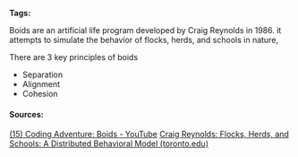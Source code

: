 **Tags:** 

Boids are an artificial life program developed by Craig Reynolds in 1986. it attempts to simulate the behavior of flocks, herds, and schools in nature, 

There are 3 key principles of boids
- Separation
- Alignment
- Cohesion
#### Sources:
[(15) Coding Adventure: Boids - YouTube](https://www.youtube.com/watch?v=bqtqltqcQhw&ab_channel=SebastianLague)
[Craig Reynolds: Flocks, Herds, and Schools: A Distributed Behavioral Model (toronto.edu)](https://www.cs.toronto.edu/~dt/siggraph97-course/cwr87/)